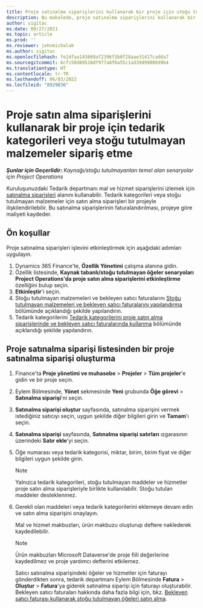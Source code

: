 ```yaml
---
title: Proje satınalma siparişlerini kullanarak bir proje için stoğu tutulmayan malzemeler sipariş etme
description: Bu makalede, proje satınalma siparişlerini kullanarak bir proje için stoğu tutulmayan malzemeleri nasıl sipariş edebileceğiniz açıklanmaktadır.
author: sigitac
ms.date: 09/27/2021
ms.topic: article
ms.prod: ''
ms.reviewer: johnmichalak
ms.author: sigitac
ms.openlocfilehash: fe24faa143869af2396f3b0f28aae31417cadda7
ms.sourcegitcommit: 6cfc50d89528df977a8f6a55c1ad39d99800d9b4
ms.translationtype: HT
ms.contentlocale: tr-TR
ms.lasthandoff: 06/03/2022
ms.locfileid: "8929836"
---
```

# <a name="order-procurement-categories-or-non-stocked-materials-for-a-project-using-project-purchase-orders"></a>Proje satın alma siparişlerini kullanarak bir proje için tedarik kategorileri veya stoğu tutulmayan malzemeler sipariş etme

_**Şunlar için Geçerlidir:** Kaynağı/stoğu tutulmayanları temel alan senaryolar için Project Operations_

Kuruluşunuzdaki Tedarik departmanı mal ve hizmet siparişlerini izlemek için [satınalma siparişleri](/dynamics365/supply-chain/procurement/purchase-order-overview) alanını kullanabilir. Tedarik kategorileri veya stoğu tutulmayan malzemeler için satın alma siparişleri bir projeyle ilişkilendirilebilir. Bu satınalma siparişlerinin faturalandırılması, projeye göre maliyeti kaydeder.

## <a name="prerequisites"></a>Ön koşullar
Proje satınalma siparişleri işlevini etkinleştirmek için aşağıdaki adımları uygulayın.

1. Dynamics 365 Finance'te, **Özellik Yönetimi** çalışma alanına gidin.
2. Özellik listesinde, **Kaynak tabanlı/stoğu tutulmayan öğeler senaryoları Project Operations'da proje satın alma siparişlerini etkinleştirme** özelliğini bulup seçin.
3. **Etkinleştir**'i seçin.
4. Stoğu tutulmayan malzemeleri ve bekleyen satıcı faturalarını [Stoğu tutulmayan malzemeleri ve bekleyen satıcı faturalarını yapılandırma](configure-materials-nonstocked.md) bölümünde açıklandığı şekilde yapılandırın.
5. Tedarik kategorilerini [Tedarik kategorilerini proje satın alma siparişlerinde ve bekleyen satıcı faturalarında kullanma](configure-procurement-categories.md) bölümünde açıklandığı şekilde yapılandırın.

## <a name="create-a-project-purchase-order-from-the-project-purchase-order-list"></a>Proje satınalma siparişi listesinden bir proje satınalma siparişi oluşturma

1. Finance'ta **Proje yönetimi ve muhasebe** > **Projeler** > **Tüm projeler**'e gidin ve bir proje seçin.
2. Eylem Bölmesinde, **Yönet** sekmesinde **Yeni** grubunda **Öğe görevi** > **Satınalma siparişi**'ni seçin.
3. **Satınalma siparişi oluştur** sayfasında, satınalma siparişini vermek istediğiniz satıcıyı seçin, uygun şekilde diğer bilgileri girin ve **Tamam**'ı seçin.
4. **Satınalma siparişi** sayfasında, **Satınalma siparişi satırları** ızgarasının üzerindeki **Satır ekle**'yi seçin.
5. Öğe numarası veya tedarik kategorisi, miktar, birim, birim fiyat ve diğer bilgileri uygun şekilde girin.

    > [!NOTE]
    > Yalnızca tedarik kategorileri, stoğu tutulmayan maddeler ve hizmetler proje satın alma siparişleriyle birlikte kullanılabilir. Stoğu tutulan maddeler desteklenmez.

6. Gerekli olan maddeleri veya tedarik kategorilerini eklemeye devam edin ve satın alma siparişini onaylayın.

    Mal ve hizmet makbuzları, ürün makbuzu oluşturup deftere naklederek kaydedilebilir.

    > [!NOTE]
    > Ürün makbuzları Microsoft Dataverse'de proje fiili değerlerine kaydedilmez ve proje yardımcı defterini etkilemez.

    Satıcı satınalma siparişindeki öğeler ve hizmetler için faturayı gönderdikten sonra, tedarik departmanı Eylem Bölmesinde **Fatura** > **Oluştur** > **Fatura**'ya giderek satınalma siparişi için faturayı oluşturabilir. Bekleyen satıcı faturaları hakkında daha fazla bilgi için, bkz. [Bekleyen satıcı faturası kullanarak stoğu tutulmayan öğeleri satın alma](pending-vendor-invoices.md).
